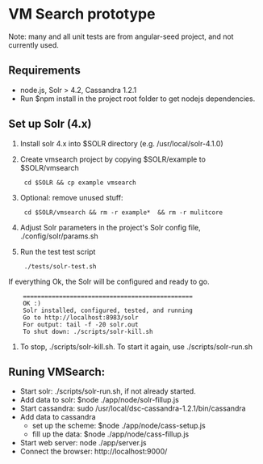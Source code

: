 # VM Search prototype
Note: many and all unit tests are from angular-seed project, and not currently used.

## Requirements
* node.js, Solr > 4.2, Cassandra 1.2.1
* Run $npm install in the project root folder to get nodejs dependencies.

## Set up Solr (4.x)
1. Install solr 4.x into $SOLR directory (e.g. /usr/local/solr-4.1.0)
1. Create vmsearch project by copying $SOLR/example to $SOLR/vmsearch

		cd $SOLR && cp example vmsearch
1. Optional: remove unused stuff:
    	
    	cd $SOLR/vmsearch && rm -r example*  && rm -r mulitcore
1. Adjust Solr parameters in the project's Solr config file, ./config/solr/params.sh
1. Run the test test script  
  
		./tests/solr-test.sh
If everything Ok, the Solr will be configured and ready to go.

		===============================================
		OK :)
		Solr installed, configured, tested, and running
		Go to http://localhost:8983/solr
		For output: tail -f -20 solr.out
		To shut down: ./scripts/solr-kill.sh
		
1. To stop, ./scripts/solr-kill.sh. To start it again, use ./scripts/solr-run.sh

## Runing VMSearch:
* Start solr: ./scripts/solr-run.sh, if not already started.
* Add data to solr: $node ./app/node/solr-fillup.js
* Start cassandra: sudo /usr/local/dsc-cassandra-1.2.1/bin/cassandra
* Add data to cassandra
   * set up the scheme: $node ./app/node/cass-setup.js
   * fill up the data: $node ./app/node/cass-fillup.js
* Start web server: node ./app/server.js
* Connect the browser: http://localhost:9000/





